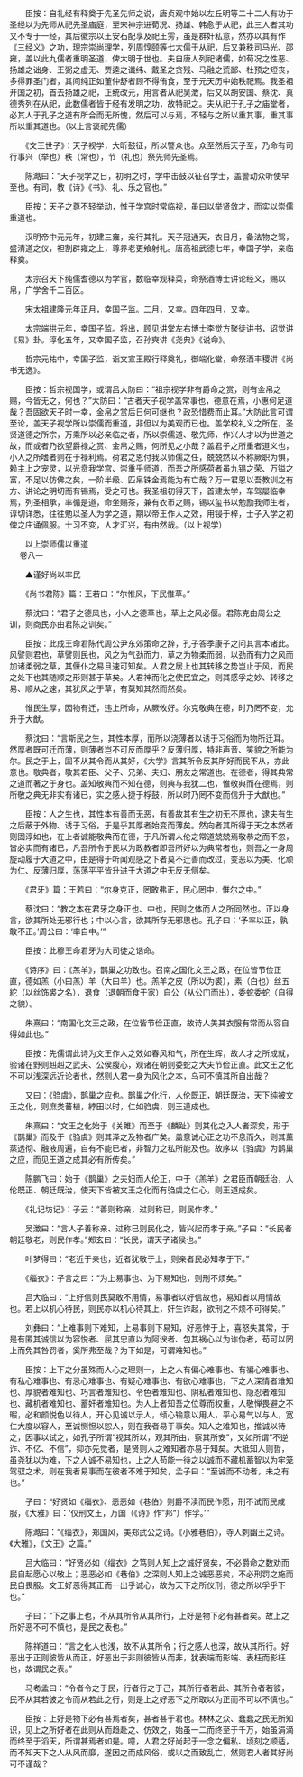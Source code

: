<!-- { "loadSidebar": true } -->
　　臣按：自礼经有释奠于先圣先师之说，唐贞观中始以左丘明等二十二人有功于圣经以为先师从祀先圣庙庭，至宋神宗进荀况、扬雄、韩愈于从祀，此三人者其功又不专于一经，其后徽宗以王安石配享及祀王雱，虽是群奸私意，然亦以其有作《三经义》之功，理宗崇尚理学，列周惇颐等七大儒于从祀，后又兼秩司马光、邵雍，盖以此九儒者重明圣道，俾大明于世也。夫自唐人列祀诸儒，如荀况之性恶、扬雄之诎身、王弼之虚无、贾逵之谶纬、戴圣之贪残、马融之荒鄙、杜预之短丧，多得罪圣门者，其间纯正如董仲舒者顾不得侑食，至于元天历中始秩祀焉。我圣祖开国之初，首去扬雄之祀，正统改元，用言者从祀吴澂，后又以胡安国、蔡沈、真德秀列在从祀，此数儒者皆于经有发明之功，故特祀之。夫从祀于孔子之庙堂者，必其人于孔子之道有所合而无所愧，然后可以与焉，不轻与之所以重其事，重其事所以重其道也。（以上言褒祀先儒）

　　《文王世子》：天子视学，大昕鼓征，所以警众也。众至然后天子至，乃命有司行事兴（举也）秩（常也），节（礼也）祭先师先圣焉。

　　陈澔曰：“天子视学之日，初明之时，学中击鼓以征召学士，盖警动众听使早至也。有司，教《诗》《书》、礼、乐之官也。”

　　臣按：天子之尊不轻举动，惟于学宫时常临视，虽曰以举贤敛才，而实以崇儒重道也。

　　汉明帝中元元年，初建三雍，亲行其礼。天子冠通天，衣日月，备法物之驾，盛清道之仪，袒割辟雍之上，尊养老更飨射礼。唐高祖武德七年，幸国子学，亲临释奠。

　　太宗召天下纯儒耆德以为学官，数临幸观释菜，命祭酒博士讲论经义，赐以帛，广学舍千二百区。

　　宋太祖建隆元年正月，幸国子监。二月，又幸。四年四月，又幸。

　　太宗端拱元年，幸国子监。将出，顾见讲堂左右博士李觉方聚徒讲书，诏觉讲《易》卦。淳化五年，又幸国子监，召孙奭讲《尧典》《说命》。

　　哲宗元祐中，幸国子监，诣文宣王殿行释奠礼，御端化堂，命祭酒丰稷讲《尚书无逸》。

　　臣按：哲宗视国学，或谓吕大防曰：“祖宗视学非有爵命之赏，则有金帛之赐，今皆无之，何也？”大防曰：“古者天子视学盖常事也，德意在焉，小惠何足道哉？吾固欲天子时一幸，金帛之赏后日何可继也？政恐惜费而止耳。”大防此言可谓至论，盖天子视学所以崇儒而重道，非但以为美观而已也。盖学校礼义之所在，圣贤道德之所宗，万乘所以必亲临之者，所以崇儒道、敬先师，作兴人才以为世道之故，而或者乃欲望爵禄之赏、金帛之赐，何所见之小哉？盖君子之所重者道义也，小人之所嗜者则在于禄利焉。荷君之恩付我以师儒之任，兢兢然以不称厥职为惧，赖主上之宠灵，以光贲我学宫、崇重乎师道，而吾之所感荷者虽九锡之荣、万镒之富，不足以仿佛之矣，一阶半级、匹帛铢金焉能为有亡哉？万一君恩以吾教训之有方、讲论之明切而有锡焉，受之可也。我圣祖初得天下，首建太学，车驾屡临幸焉，列圣相承，率循是道，命坐赐茶，兼有衣币之赐，锡以玺书以勉励我师生者，谆切详悉，往往勉以圣人为学之道，期以帝王作人之效，用锓于梓，士子入学之初俾之庄诵佩服。士习丕变，人才汇兴，有由然哉。（以上视学）

　　以上崇师儒以重道  
　 
卷八一

　　▲谨好尚以率民

　　《尚书君陈》篇：王若曰：“尔惟风，下民惟草。”

　　蔡沈曰：“君子之德风也，小人之德草也，草上之风必偃。君陈克由周公之训，则商民亦由君陈之训矣。”

　　臣按：此成王命君陈代周公尹东郊策命之辞，孔子答季康子之问其言本诸此。风譬则君也，草譬则民也，风之为气劲而力，草之为物柔而弱，以劲而有力之风而加诸柔弱之草，其偃仆之易且速可知矣。人君之居上也其转移之势岂止于风，而民之处下也其随顺之形则甚于草矣。人君神而化之使民宜之，则其感孚之妙、转移之易、顺从之速，其犹风之于草，有莫知其然而然矣。

　　惟民生厚，因物有迁，违上所命，从厥攸好。尔克敬典在德，时乃罔不变，允升于大猷。

　　蔡沈曰：“言斯民之生，其性本厚，而所以浇薄者以诱于习俗而为物所迁耳。然厚者既可迁而薄，则薄者岂不可反而厚乎？反薄归厚，特非声音、笑貌之所能为尔。民之于上，固不从其令而从其好，《大学》言其所令反其所好而民不从，亦此意也。敬典者，敬其君臣、父子、兄弟、夫妇、朋友之常道也。在德者，得其典常之道而著之于身也。盖知敬典而不知在德，则典与我犹二也，惟敬典而在德焉，则所敬之典无非实有诸已，实之感人捷于桴鼓，所以时乃罔不变而信升于大猷也。”

　　臣按：人之生也，其性本有善而无恶，有善故其有生之初无不厚也，逮夫有生之后蔽于外物、诱于习俗，于是乎其厚者始变而薄矣。然向者其所得于天之本然者则固淳如也，在上者诚能敬典而在德，于凡所谓人伦之常道兢兢焉敬恭之而不忽，皆必实而有诸已，凡吾所令于民以为政教者即吾所好以为典常者也，则吾之一身周旋动履于大道之中，由是得于听闻观感之下者莫不迁善而改过，变恶以为美、化顽为仁、反薄归厚，荡荡平平皆升进于大道之中无反无侧矣。

　　《君牙》篇：王若曰：“尔身克正，罔敢弗正，民心罔中，惟尔之中。”

　　蔡沈曰：“教之本在君牙之身正也、中也，民则之体而人之所同然也。正以身言，欲其所处无邪行也；中以心言，欲其所存无邪思也。孔子曰：‘予率以正，孰敢不正。’周公曰：‘率自中。’”

　　臣按：此穆王命君牙为大司徒之诰命。

　　《诗序》曰：《羔羊》，鹊巢之功致也。召南之国化文王之政，在位皆节俭正直，德如羔（小曰羔）羊（大曰羊）也。羔羊之皮（所以为裘），素（白也）丝五紽（以丝饰裘之名），退食（退朝而食于家）自公（从公门而出），委蛇委蛇（自得之貌）。

　　朱熹曰：“南国化文王之政，在位皆节俭正直，故诗人美其衣服有常而从容自得如此也。”

　　臣按：先儒谓此诗为文王作人之效如春风和气，所在生辉，故人才之所成就，验诸在野则赳赳之武夫、公侯腹心，观诸在朝则委蛇之大夫节俭正直。此文王之化不可以浅深远近论者也，然则人君一身为风化之本，乌可不慎其所自出哉？

　　又曰：《驺虞》，鹊巢之应也。鹊巢之化行，人伦既正，朝廷既治，天下纯被文王之化，则庶类蕃植，綍田以时，仁如驺虞，则王道成也。

　　朱熹曰：“文王之化始于《关雎》而至于《麟趾》则其化之入人者深矣，形于《鹊巢》而及于《驺虞》则其泽之及物者广矣。盖意诚心正之功不息而久，则其薰蒸透彻、融液周遍，自有不能已者，非智力之私所能及也。故序以《驺虞》为鹊巢之应，而见王道之成其必有所传矣。”

　　陈鹏飞曰：始于《鹊巢》之夫妇而人伦正，中于《羔羊》之君臣而朝廷治，人伦既正、朝廷既治，使天下皆被文王之化而有驺虞之仁心，则王道成矣。

　　《礼记坊记》：子云：“善则称亲，过则称已，则民作孝。”

　　吴澂曰：“言人子善称亲、过称已则民化之，皆兴起而孝于亲。”子曰：“长民者朝廷敬老，则民作孝。”郑玄曰：“长民，谓天子诸侯也。”

　　叶梦得曰：“老近于亲也，近者犹敬于上，则亲者民必知孝于下。”

　　《缁衣》：子言之曰：“为上易事也、为下易知也，则刑不烦矣。”

　　吕大临曰：“上好信则民莫敢不用情，易事者以好信故也，易知者以用情故也。若上以机心待民，则民亦以机心待其上，奸生诈起，欲刑之不烦不可得矣。”

　　刘彝曰：“上难事则下难知，上易事则下易知，好恶悖于上，喜怒失其常，于是有匿其诚信以为容悦者、屈其忠直以为阿谀者、包其祸心以为诈伪者，苟可以罔上而免其咎罚者，奚所弗至哉？为下如是，可谓难知也。”

　　臣按：上下之分虽殊而人心之理则一，上之人有偏心难事也、有褊心难事也、有私心难事也、有忌心难事也、有疑心难事也、有欲心难事也，下之人深情者难知也、厚貌者难知也、巧言者难知也、令色者难知也、阴私者难知也、隐忍者难知也、藏机者难知也、蓄奸者难知也。为人上者知吾之位尊而权重，人敬惮畏避之不暇，必和颜悦色以待人，开心见诚以示人，倾心输意以用人，平心易气以与人，宽仁大度以容人，至诚恻怛以恕人，则在我者易于事矣。知人之难知也，推诚以待之，因事以试之，如孔子所谓“视其所以，观其所由，察其所安”，又如所谓“不逆诈、不亿、不信”，抑亦先觉者，是贤则人之难知者亦易于知矣。大抵知人则哲，虽尧犹以为难，下之人诚不易知也，上之人苟能一待之以诚而不藏机蓄智以为牢笼驾驭之术，则在我者易事而在彼者不难于知矣，孟子曰：“至诚而不动者，未之有也。”

　　子曰：“好贤如《缁衣》、恶恶如《巷伯》则爵不渎而民作愿，刑不试而民咸服，《大雅》曰：‘仪刑文王，万国（《诗》作”邦“）作孚。’”

　　陈澔曰：“《缁衣》，郑国风，美郑武公之诗。《小雅巷伯》，寺人刺幽王之诗。《大雅》，《文王》之篇。”

　　吕大临曰：“好贤必如《缁衣》之笃则人知上之诚好贤矣，不必爵命之数劝而民自起愿心以敬上；恶恶必如《巷伯》之深则人知上之诚恶恶矣，不必刑罚之施而民自畏服。文王好恶得其正而一出乎诚心，故为天下之所仪刑，德之所以孚乎下也。”

　　子曰：“下之事上也，不从其所令从其所行，上好是物下必有甚者矣。故上之所好恶不可不慎也，是民之表也。”

　　陈祥道曰：“言之化人也浅，故不从其所令；行之感人也深，故从其所行。好恶出于正则彼皆从而正，好恶出于非则彼皆从而非，犹表端而影端、表枉而影枉也，故谓民之表。”

　　马耇孟曰：“令者令之于民，行者行之于己，其所行者若此、其所令者若彼，民不从其若彼之令而从若此之行，则是上之好恶下之所取以为正而不可以不慎也。”

　　臣按：上好是物下必有甚焉者矣，甚者甚于君也。林林之众、蠢蠢之民无所知识，见上之所好者在此则从而趋赴之、仿效之，始虽一二而终至于千万，始虽涓滴而终至于滔天，所谓甚焉者如是。噫，人君之好尚起于一念之偏私、顷刻之顺适，而不知天下之人从风而靡，遂因之而成风俗，或以之而致乱亡，然则君人者其好尚可不谨哉？

